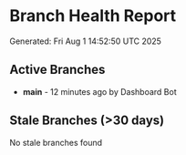 # Branch Health Report
Generated: Fri Aug  1 14:52:50 UTC 2025

## Active Branches
- **main** - 12 minutes ago by Dashboard Bot

## Stale Branches (>30 days)
No stale branches found
